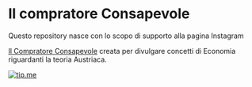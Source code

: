 # Il compratore Consapevole

Questo repository nasce con lo scopo di supporto alla pagina Instagram

[Il Compratore Consapevole](https://instagram.com/ilcompratoreconsapevole?igshid=MzNlNGNkZWQ4Mg==) creata per divulgare concetti di Economia riguardanti la teoria Austriaca.

[![tip.me](https://badgen.net/badge/icon/bitcoin-lightning/orange/?icon=bitcoin-lightning&label=donate)](https://ilcompratoreconsapevole.github.io/assets/invoice/LN-Address.md)


